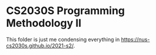 # CS2030S Programming Methodology II

This folder is just me condensing everything in <https://nus-cs2030s.github.io/2021-s2/>.
